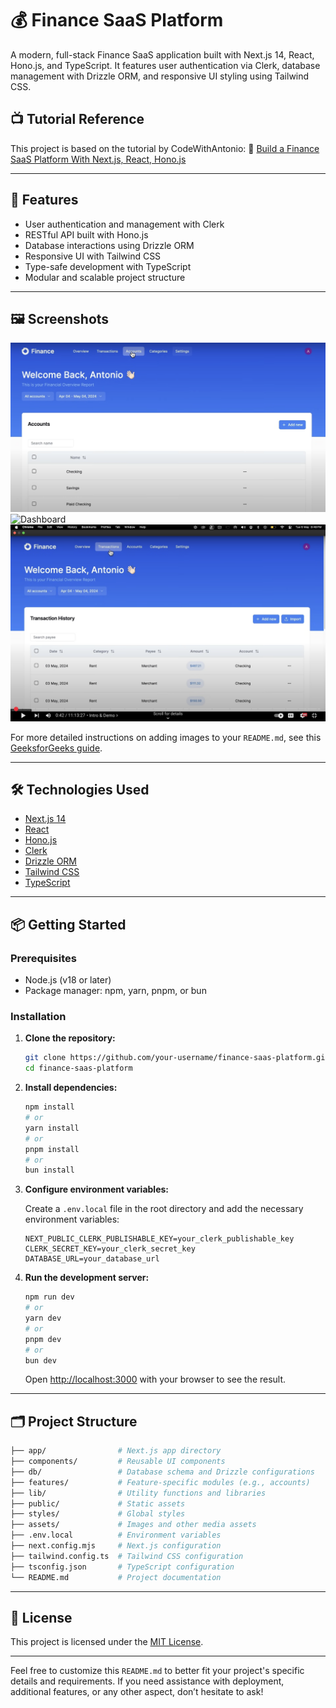 # 💰 Finance SaaS Platform

A modern, full-stack Finance SaaS application built with Next.js 14, React, Hono.js, and TypeScript. It features user authentication via Clerk, database management with Drizzle ORM, and responsive UI styling using Tailwind CSS.

## 📺 Tutorial Reference

This project is based on the tutorial by CodeWithAntonio:
🔗 [Build a Finance SaaS Platform With Next.js, React, Hono.js](https://www.youtube.com/watch?v=N_uNKAus0II)

---

## 🚀 Features

* User authentication and management with Clerk
* RESTful API built with Hono.js
* Database interactions using Drizzle ORM
* Responsive UI with Tailwind CSS
* Type-safe development with TypeScript
* Modular and scalable project structure

---

## 🖼️ Screenshots



 
   ![Overview](Assets/Overview.png)
   ![Dashboard](Assets/Dashboard-chart.png)
   ![Transactions](Assets/Transactions.png)
   



  

For more detailed instructions on adding images to your `README.md`, see this [GeeksforGeeks guide](https://www.geeksforgeeks.org/how-to-add-images-to-readmemd-on-github/).

---

## 🛠️ Technologies Used

* [Next.js 14](https://nextjs.org/)
* [React](https://reactjs.org/)
* [Hono.js](https://hono.dev/)
* [Clerk](https://clerk.dev/)
* [Drizzle ORM](https://orm.drizzle.team/)
* [Tailwind CSS](https://tailwindcss.com/)
* [TypeScript](https://www.typescriptlang.org/)

---

## 📦 Getting Started

### Prerequisites

* Node.js (v18 or later)
* Package manager: npm, yarn, pnpm, or bun

### Installation

1. **Clone the repository:**

   ```bash
   git clone https://github.com/your-username/finance-saas-platform.git
   cd finance-saas-platform
   ```

2. **Install dependencies:**

   ```bash
   npm install
   # or
   yarn install
   # or
   pnpm install
   # or
   bun install
   ```

3. **Configure environment variables:**

   Create a `.env.local` file in the root directory and add the necessary environment variables:

   ```env
   NEXT_PUBLIC_CLERK_PUBLISHABLE_KEY=your_clerk_publishable_key
   CLERK_SECRET_KEY=your_clerk_secret_key
   DATABASE_URL=your_database_url
   ```

4. **Run the development server:**

   ```bash
   npm run dev
   # or
   yarn dev
   # or
   pnpm dev
   # or
   bun dev
   ```

   Open [http://localhost:3000](http://localhost:3000) with your browser to see the result.

---

## 🗂️ Project Structure

```bash
├── app/                # Next.js app directory
├── components/         # Reusable UI components
├── db/                 # Database schema and Drizzle configurations
├── features/           # Feature-specific modules (e.g., accounts)
├── lib/                # Utility functions and libraries
├── public/             # Static assets
├── styles/             # Global styles
├── assets/             # Images and other media assets
├── .env.local          # Environment variables
├── next.config.mjs     # Next.js configuration
├── tailwind.config.ts  # Tailwind CSS configuration
├── tsconfig.json       # TypeScript configuration
└── README.md           # Project documentation
```

---

## 📄 License

This project is licensed under the [MIT License](LICENSE).

---

Feel free to customize this `README.md` to better fit your project's specific details and requirements. If you need assistance with deployment, additional features, or any other aspect, don’t hesitate to ask!
